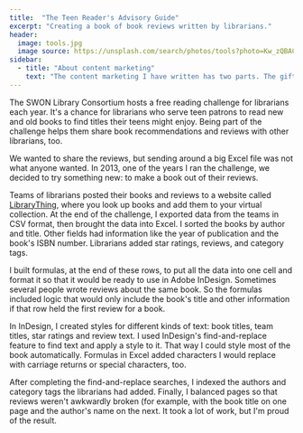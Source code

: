 ```yaml
---
title:  "The Teen Reader's Advisory Guide"
excerpt: "Creating a book of book reviews written by librarians."
header:
  image: tools.jpg
  image source: https://unsplash.com/search/photos/tools?photo=Kw_zQBAChws
sidebar:
  - title: "About content marketing"
    text: "The content marketing I have written has two parts. The gift, which offers information hopefully valuable enough to make the email worth reading, and the pitch, which sells a product or service related to the gift."
---
```


The SWON Library Consortium hosts a free reading challenge for librarians each year. It's a chance for librarians who serve teen patrons to read new and old books to find titles their teens might enjoy. Being part of the challenge helps them share book recommendations and reviews with other librarians, too.

We wanted to share the reviews, but sending around a big Excel file was not what anyone wanted. In 2013, one of the years I ran the challenge, we decided to try something new: to make a book out of their reviews.

Teams of librarians posted their books and reviews to a website called [LibraryThing](http://librarything.com), where you look up books and add them to your virtual collection. At the end of the challenge, I exported data from the teams in CSV format, then brought the data into Excel. I sorted the books by author and title. Other fields had information like the year of publication and the book's ISBN number. Librarians added star ratings, reviews, and category tags.

I built formulas, at the end of these rows, to put all the data into one cell and format it so that it would be ready to use in Adobe InDesign. Sometimes several people wrote reviews about the same book. So the formulas included logic that would only include the book's title and other information if that row held the first review for a book. 

In InDesign, I created styles for different kinds of text: book titles, team titles, star ratings and review text. I used InDesign's find-and-replace feature to find text and apply a style to it. That way I could style most of the book automatically. Formulas in Excel added characters I would replace with carriage returns or special characters, too.

After completing the find-and-replace searches, I indexed the authors and category tags the librarians had added. Finally, I balanced pages so that reviews weren't awkwardly broken (for example, with the book title on one page and the author's name on the next. It took a lot of work, but I'm proud of the result. 


